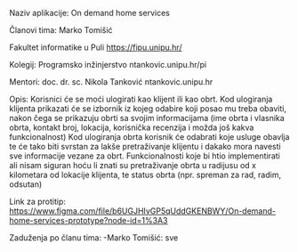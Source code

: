 Naziv aplikacije: On demand home services

Članovi tima: Marko Tomišić

Fakultet informatike u Puli https://fipu.unipu.hr/

Kolegij: Programsko inžinjerstvo ntankovic.unipu.hr/pi

Mentori: doc. dr. sc. Nikola Tanković ntankovic.unipu.hr

Opis: Korisnici će se moći ulogirati kao klijent ili kao obrt. Kod ulogiranja klijenta prikazati će se izbornik iz kojeg odabire koji posao mu treba obaviti, 
      nakon čega se prikazuju obrti sa svojim informacijama (ime obrta i vlasnika obrta, kontakt broj, lokacija, korisnička recenzija i možda još kakva funkcionalnost)
      Kod ulogiranja obrta korisnik će odabrati koje usluge obavlja te će tako biti svrstan za lakše pretraživanje klijentu i dakako mora navesti sve informacije vezane za obrt. 
      Funkcionalnosti koje bi htio implementirati ali nisam siguran hoću li znati su pretraživanje obrta u radijusu od x kilometara od lokacije klijenta, 
      te status obrta (npr. spreman za rad, radim, odsutan)

Link za protitip: https://www.figma.com/file/b6UGJHIvGP5qUddGKENBWY/On-demand-home-services-prototype?node-id=1%3A3

Zaduženja po članu tima: -Marko Tomišić: sve
